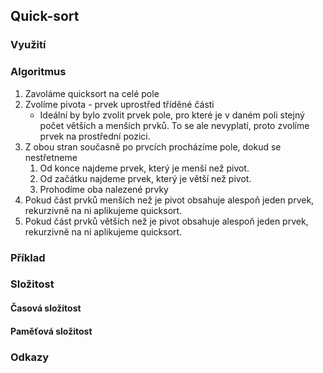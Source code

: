 ## Quick-sort
### Využití

### Algoritmus
1. Zavoláme quicksort na celé pole
2. Zvolíme pivota - prvek uprostřed tříděné části
	- Ideální by bylo zvolit prvek pole, pro které je v daném poli stejný počet větších a menších prvků. To se ale nevyplatí, proto zvolíme prvek na prostřední pozici.
3. Z obou stran současně po prvcích procházíme pole, dokud se nestřetneme
	1. Od konce najdeme prvek, který je menší než pivot.
	2. Od začátku najdeme prvek, který je větší než pivot.
	3. Prohodíme oba nalezené prvky
4. Pokud část prvků menších než je pivot obsahuje alespoň jeden prvek, rekurzivně na ni aplikujeme quicksort.
5. Pokud část prvků větších než je pivot obsahuje alespoň jeden prvek, rekurzivně na ni aplikujeme quicksort.

### Příklad


### Složitost
#### Časová složitost
#### Paměťová složitost
### Odkazy




